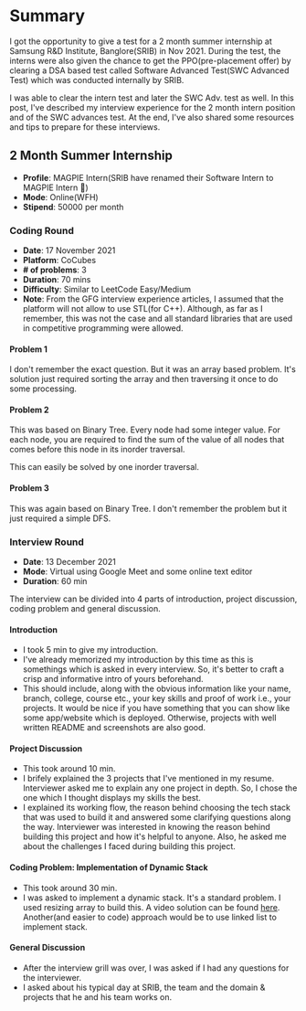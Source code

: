 # Summary

I got the opportunity to give a test for a 2 month summer internship at Samsung R&D Institute, Banglore(SRIB) in Nov 2021. During the test, the interns were also given the chance to get the PPO(pre-placement offer) by clearing a DSA based test called Software Advanced Test(SWC Advanced Test) which was conducted internally by SRIB.

I was able to clear the intern test and later the SWC Adv. test as well. In this post, I've described my interview experience for the 2 month intern position and of the SWC advances test. At the end, I've also shared some resources and tips to prepare for these interviews.

## 2 Month Summer Internship

- **Profile**: MAGPIE Intern(SRIB have renamed their Software Intern to MAGPIE Intern 🙂)
- **Mode**: Online(WFH)
- **Stipend**: 50000 per month

### Coding Round

- **Date**: 17 November 2021
- **Platform**: CoCubes
- **# of problems**: 3
- **Duration**: 70 mins
- **Difficulty**: Similar to LeetCode Easy/Medium
- **Note**: From the GFG interview experience articles, I assumed that the platform will not allow to use STL(for C++). Although, as far as I remember, this was not the case and all standard libraries that are used in competitive programming were allowed.

#### Problem 1

I don't remember the exact question. But it was an array based problem. It's solution just required sorting the array and then traversing it once to do some processing.

#### Problem 2

This was based on Binary Tree. Every node had some integer value. For each node, you are required to find the sum of the value of all nodes that comes before this node in its inorder traversal.

This can easily be solved by one inorder traversal.

#### Problem 3

This was again based on Binary Tree. I don't remember the problem but it just required a simple DFS.

### Interview Round

- **Date**: 13 December 2021
- **Mode**: Virtual using Google Meet and some online text editor
- **Duration**: 60 min

The interview can be divided into 4 parts of introduction, project discussion, coding problem and general discussion.

#### Introduction

- I took 5 min to give my introduction.
- I've already memorized my introduction by this time as this is somethings which is asked in every interview. So, it's better to craft a crisp and informative intro of yours beforehand.
- This should include, along with the obvious information like your name, branch, college, course etc., your key skills and proof of work i.e., your projects. It would be nice if you have something that you can show like some app/website which is deployed. Otherwise, projects with well written README and screenshots are also good.

#### Project Discussion

- This took around 10 min.
- I brifely explained the 3 projects that I've mentioned in my resume. Interviewer asked me to explain any one project in depth. So, I chose the one which I thought displays my skills the best.
- I explained its working flow, the reason behind choosing the tech stack that was used to build it and answered some clarifying questions along the way. Interviewer was interested in knowing the reason behind building this project and how it's helpful to anyone. Also, he asked me about the challenges I faced during building this project.  

#### Coding Problem: Implementation of Dynamic Stack

- This took around 30 min.
- I was asked to implement a dynamic stack. It's a standard problem. I used resizing array to build this. A video solution can be found [here](https://www.youtube.com/watch?v=70wePMJiH2c). Another(and easier to code) approach would be to use linked list to implement stack.

#### General Discussion

- After the interview grill was over, I was asked if I had any questions for the interviewer.
- I asked about his typical day at SRIB, the team and the domain & projects that he and his team works on.



